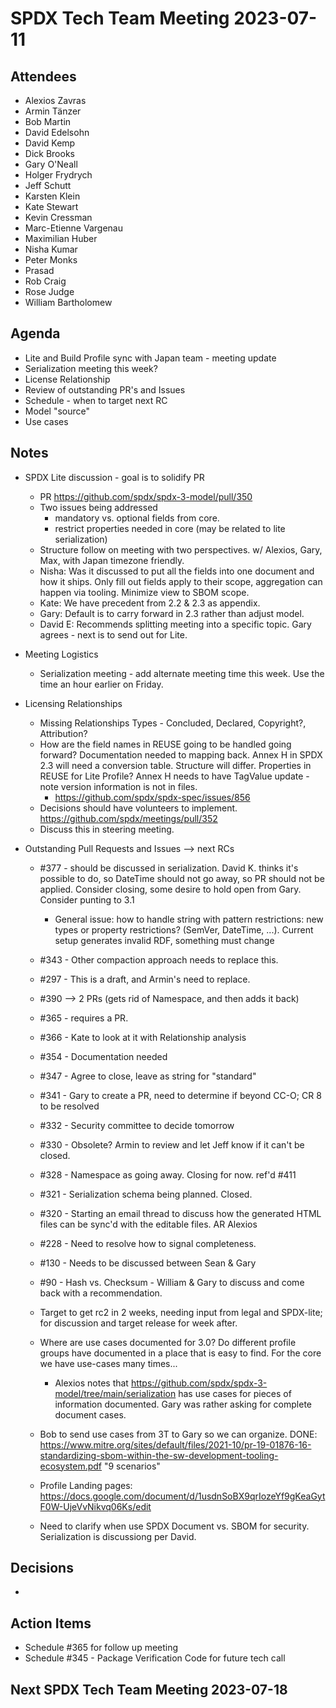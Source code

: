 # SPDX Tech Team Meeting 2023-07-11

## Attendees
* Alexios Zavras
* Armin Tänzer
* Bob Martin
* David Edelsohn
* David Kemp
* Dick Brooks
* Gary O'Neall
* Holger Frydrych
* Jeff Schutt
* Karsten Klein
* Kate Stewart
* Kevin Cressman
* Marc-Etienne Vargenau
* Maximilian Huber
* Nisha Kumar
* Peter Monks
* Prasad 
* Rob Craig
* Rose Judge
* William Bartholomew

## Agenda
* Lite and Build Profile sync with Japan team - meeting update
* Serialization meeting this week?
* License Relationship
* Review of outstanding PR's and Issues
* Schedule - when to target next RC
* Model "source"
* Use cases

## Notes
* SPDX Lite discussion - goal is to solidify PR 
  *  PR https://github.com/spdx/spdx-3-model/pull/350
  * Two issues being addressed
     *  mandatory vs. optional fields from core. 
     * restrict properties needed in core (may be related to lite serialization)
  * Structure follow on meeting with two perspectives.  w/ Alexios, Gary, Max, with Japan timezone friendly.
  * Nisha: Was it discussed to put all the fields into one document and how it ships.    Only fill out fields apply to their scope,  aggregation can happen via tooling.   Minimize view to SBOM scope. 
  * Kate: We have precedent from 2.2 & 2.3 as appendix.   
  * Gary: Default is to carry forward in 2.3 rather than adjust model.
  * David E: Recommends splitting meeting into a specific topic.   Gary agrees - next is to send out for Lite.

* Meeting Logistics
  * Serialization meeting - add alternate meeting time this week.    Use the time an hour earlier on Friday.

* Licensing Relationships
  * Missing Relationships Types - Concluded, Declared, Copyright?, Attribution?
  * How are the field names in REUSE going to be handled going forward?  Documentation needed to mapping back.   Annex H in SPDX 2.3 will need a conversion table.   Structure will differ.     Properties in REUSE for Lite Profile?  Annex H needs to have TagValue update - note version information is not in files. 
    * https://github.com/spdx/spdx-spec/issues/856 
  * Decisions should have volunteers to implement.  https://github.com/spdx/meetings/pull/352
  * Discuss this in steering meeting. 
  
* Outstanding Pull Requests and Issues --> next RCs
  * #377 - should be discussed in serialization.   David K. thinks it's possible to do, so DateTime should not go away, so PR should not be applied.  Consider closing,  some desire to hold open from Gary.  Consider punting to 3.1
      * General issue: how to handle string with pattern restrictions: new types or property restrictions? (SemVer, DateTime, ...). Current setup generates invalid RDF, something must change
  * #343 - Other compaction approach needs to replace this. 
  * #297 - This is a draft, and Armin's need to replace. 
  * #390 --> 2 PRs (gets rid of Namespace, and then adds it back)
  * #365 - requires a PR. 
  * #366 - Kate to look at it with Relationship analysis
  * #354 - Documentation needed
  * #347 - Agree to close, leave as string for "standard" 
  * #341 - Gary to create a PR,  need to determine if beyond CC-O;  CR 8 to be resolved
  * #332 - Security committee to decide tomorrow
  * #330 - Obsolete?   Armin to review and let Jeff know if it can't be closed. 
  * #328 - Namespace as going away.  Closing for now.  ref'd #411
  * #321 - Serialization schema being planned.   Closed. 
  * #320 - Starting an email thread to discuss how the generated HTML files can be sync'd with the editable files. AR Alexios
  * #228 - Need to resolve how to signal completeness.
  * #130 - Needs to be discussed between Sean & Gary
  * #90 - Hash vs. Checksum - William & Gary to discuss and come back with a recommendation.
  
  * Target to get rc2 in 2 weeks,  needing input from legal and SPDX-lite; for discussion and target release for week after. 
  
  * Where are use cases documented for 3.0?   Do different profile groups have documented in a place that is easy to find.    For the core we have use-cases many times... 
     * Alexios notes that https://github.com/spdx/spdx-3-model/tree/main/serialization has use cases for pieces of information documented. Gary was rather asking for complete document cases.
  * Bob to send use cases from 3T to Gary so we can organize.  DONE: https://www.mitre.org/sites/default/files/2021-10/pr-19-01876-16-standardizing-sbom-within-the-sw-development-tooling-ecosystem.pdf   "9 scenarios"
  * Profile Landing pages:  https://docs.google.com/document/d/1usdnSoBX9qrIozeYf9gKeaGytF0W-UjeVvNikvq06Ks/edit
  * Need to clarify when use SPDX Document vs. SBOM for security.   Serialization is discussiong per David.

## Decisions
*

## Action Items
* Schedule #365 for follow up meeting
* Schedule #345 - Package Verification Code for future tech call


## Next SPDX Tech Team Meeting 2023-07-18

